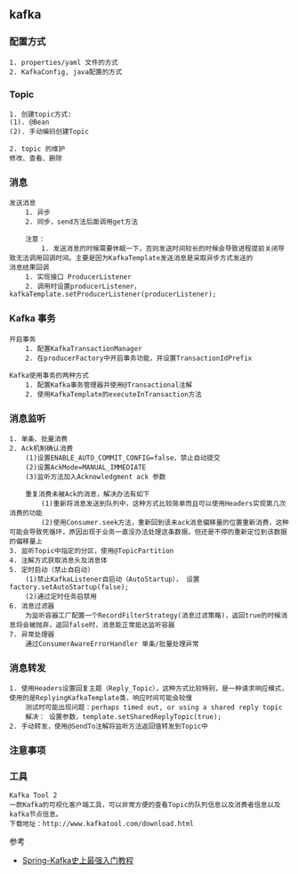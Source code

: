 
## kafka

### 配置方式
    1. properties/yaml 文件的方式
    2. KafkaConfig, java配置的方式
    
### Topic
    1. 创建topic方式:
    (1). @Bean
    (2). 手动编码创建Topic
    
    2. topic 的维护
    修改、查看、删除
    
### 消息
    发送消息
        1. 异步
        2. 同步，send方法后面调用get方法
    
        注意：
            1. 发送消息的时候需要休眠一下，否则发送时间较长的时候会导致进程提前关闭导致无法调用回调时间。主要是因为KafkaTemplate发送消息是采取异步方式发送的
    消息结果回调
        1. 实现接口 ProducerListener
        2. 调用时设置producerListener， kafkaTemplate.setProducerListener(producerListener);
    
### Kafka 事务
    开启事务
        1. 配置KafkaTransactionManager
        2. 在producerFactory中开启事务功能，并设置TransactionIdPrefix
    
    Kafka使用事务的两种方式
        1. 配置Kafka事务管理器并使用@Transactional注解
        2. 使用KafkaTemplate的executeInTransaction方法    

### 消息监听
    1. 单条、批量消费
    2. Ack机制确认消费
        (1)设置ENABLE_AUTO_COMMIT_CONFIG=false，禁止自动提交
        (2)设置AckMode=MANUAL_IMMEDIATE
        (3)监听方法加入Acknowledgment ack 参数
        
        重复消费未被Ack的消息，解决办法有如下
            (1)重新将消息发送到队列中，这种方式比较简单而且可以使用Headers实现第几次消费的功能
            (2)使用Consumer.seek方法，重新回到该未ack消息偏移量的位置重新消费，这种可能会导致死循环，原因出现于业务一直没办法处理这条数据，但还是不停的重新定位到该数据的偏移量上
    3. 监听Topic中指定的分区，使用@TopicPartition
    4. 注解方式获取消息头及消息体
    5. 定时启动（禁止自启动）
        (1)禁止KafkaListener自启动（AutoStartup）， 设置factory.setAutoStartup(false);
        (2)通过定时任务启禁用
    6. 消息过滤器
        为监听容器工厂配置一个RecordFilterStrategy(消息过滤策略)，返回true的时候消息将会被抛弃，返回false时，消息能正常抵达监听容器
    7. 异常处理器
        通过ConsumerAwareErrorHandler 单条/批量处理异常    
### 消息转发
    1. 使用Headers设置回复主题（Reply_Topic），这种方式比较特别，是一种请求响应模式，使用的是ReplyingKafkaTemplate类，响应时间可能会较慢
        测试时可能出现问题：perhaps timed out, or using a shared reply topic
        解决： 设置参数，template.setSharedReplyTopic(true);
    2. 手动转发，使用@SendTo注解将监听方法返回值转发到Topic中
### 注意事项
    
### 工具
    Kafka Tool 2
    一款Kafka的可视化客户端工具，可以非常方便的查看Topic的队列信息以及消费者信息以及kafka节点信息。
    下载地址：http://www.kafkatool.com/download.html
    
参考
- [Spring-Kafka史上最强入门教程](https://www.jianshu.com/c/0c9d83802b0c?order_by=commented_at)